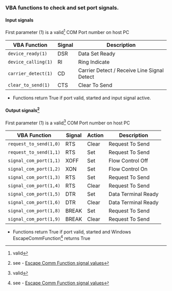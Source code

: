 ### VBA functions to check and set port signals.

#### Input signals


First parameter (1) is a valid[^1] COM Port number on host PC

| VBA Function                  | Signal | Description                                  |
| ------------------------------|------- | ---------------------------------------------|
| `device_ready(1)`             | DSR    | Data Set Ready                               |
| `device_calling(1)`           | RI     | Ring Indicate                                |
| `carrier_detect(1)`           | CD     | Carrier Detect / Receive Line Signal Detect  |
| `clear_to_send(1)`            | CTS    | Clear To Send                                |  
 
 * Functions return True if port valid, started and input signal active.

#### Output signals[^2]

First parameter (1) is a valid[^1] COM Port number on host PC

| VBA Function                  | Signal | Action | Description                          |
| ------------------------------|------- | -------|--------------------------------------|
| `request_to_send(1,0)`        | RTS    |  Clear | Request To Send                      |
| `request_to_send(1,1)`        | RTS    |  Set   | Request To Send                      |
| `signal_com_port(1,1)`        | XOFF   |  Set   | Flow Control Off                     |
| `signal_com_port(1,2)`        | XON    |  Set   | Flow Control On                      |
| `signal_com_port(1,3)`        | RTS    |  Set   | Request To Send                      |
| `signal_com_port(1,4)`        | RTS    |  Clear | Request To Send                      |
| `signal_com_port(1,5)`        | DTR    |  Set   | Data Terminal Ready                  |
| `signal_com_port(1,6)`        | DTR    |  Clear | Data Terminal Ready                  |
| `signal_com_port(1,8)`        | BREAK  |  Set   | Request To Send                      |
| `signal_com_port(1,9)`        | BREAK  |  Clear | Request To Send                      |

 * Functions return True if port valid, started and Windows EscapeCommFunction[^2] returns True 

[^1]: valid
[^2]: see - [Escape Comm Function signal values](https://docs.microsoft.com/en-us/windows/win32/api/winbase/nf-winbase-escapecommfunction)
